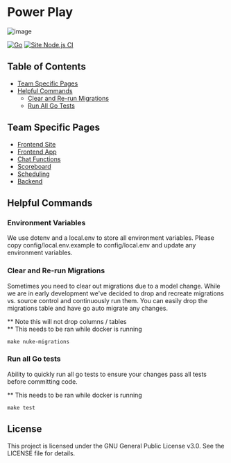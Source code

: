 # Power Play

![image](https://github.com/jak103/powerplay/assets/16627408/4ec3df62-d760-40c6-aa57-fa63eaaaf61b)


[![Go](https://github.com/jak103/powerplay/actions/workflows/go.yml/badge.svg?branch=main)](https://github.com/jak103/powerplay/actions/workflows/go.yml)
[![Site Node.js CI](https://github.com/jak103/powerplay/actions/workflows/node.js.yml/badge.svg)](https://github.com/jak103/powerplay/actions/workflows/node.js.yml)

## Table of Contents
- [Team Specific Pages](#team-specific-pages)
- [Helpful Commands](#helpful-commands)
    - [Clear and Re-run Migrations](#clear-and-re-run-migrations)
    - [Run All Go Tests](#run-all-go-tests)

## Team Specific Pages
- [Frontend Site](/site/README.md)
- [Frontend App](/app/README.md)
- [Chat Functions]()
- [Scoreboard]()
- [Scheduling]()
- [Backend](/backend/README.md)

## Helpful Commands

### Environment Variables
We use dotenv and a local.env to store all environment variables.
Please copy config/local.env.example to config/local.env and update
any environment variables.

### Clear and Re-run Migrations
Sometimes you need to clear out migrations due to a model change. 
While we are in early development we've decided to drop and recreate
migrations vs. source control and continuously run them. You can easily
drop the migrations table and have go auto migrate any changes.

** Note this will not drop columns / tables  
** This needs to be ran while docker is running

```shell
make nuke-migrations
```

### Run all Go tests 
Ability to quickly run all go tests to ensure your changes
pass all tests before committing code.

** This needs to be ran while docker is running

```shell
make test 
```

## License

This project is licensed under the GNU General Public License v3.0. See the LICENSE file for details.
